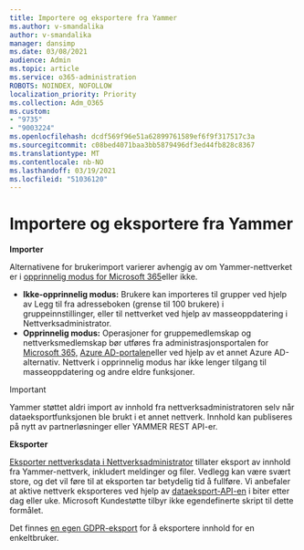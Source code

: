 ```yaml
---
title: Importere og eksportere fra Yammer
ms.author: v-smandalika
author: v-smandalika
manager: dansimp
ms.date: 03/08/2021
audience: Admin
ms.topic: article
ms.service: o365-administration
ROBOTS: NOINDEX, NOFOLLOW
localization_priority: Priority
ms.collection: Adm_O365
ms.custom:
- "9735"
- "9003224"
ms.openlocfilehash: dcdf569f96e51a62899761589ef6f9f317517c3a
ms.sourcegitcommit: c08bed4071baa3bb5879496df3ed44fb828c8367
ms.translationtype: MT
ms.contentlocale: nb-NO
ms.lasthandoff: 03/19/2021
ms.locfileid: "51036120"
---
```

# <a name="import-and-export-from-yammer"></a>Importere og eksportere fra Yammer

**Importer**

Alternativene for brukerimport varierer avhengig av om Yammer-nettverket er i [opprinnelig modus for Microsoft 365](https://docs.microsoft.com/yammer/configure-your-yammer-network/overview-native-mode)eller ikke.

- **Ikke-opprinnelig modus:** Brukere kan importeres til grupper ved hjelp av Legg til fra adresseboken (grense til 100 brukere) i gruppeinnstillinger, eller til nettverket ved hjelp av masseoppdatering i Nettverksadministrator. [](https://support.microsoft.com/office/manage-yammer-community-members-75253554-d0f3-4148-b835-e6a9a8a0c294) [](https://docs.microsoft.com/yammer/manage-yammer-users/add-block-or-remove-users)
- **Opprinnelig modus:** Operasjoner for gruppemedlemskap og nettverksmedlemskap bør utføres fra administrasjonsportalen for [Microsoft 365,](https://docs.microsoft.com/microsoft-365/admin/add-users) [Azure AD-portalen](https://docs.microsoft.com/azure/active-directory/fundamentals/add-users-azure-active-directory)eller ved hjelp av et annet Azure AD-alternativ. Nettverk i opprinnelig modus har ikke lenger tilgang til masseoppdatering og andre eldre funksjoner.

> [!IMPORTANT]
> Yammer støttet aldri import av innhold fra nettverksadministratoren selv når dataeksportfunksjonen ble brukt i et annet nettverk. Innhold kan publiseres på nytt av partnerløsninger eller YAMMER REST API-er.

**Eksporter**

[Eksporter nettverksdata i Nettverksadministrator](https://docs.microsoft.com/yammer/manage-security-and-compliance/export-yammer-enterprise-data) tillater eksport av innhold fra Yammer-nettverk, inkludert meldinger og filer. Vedlegg kan være svært store, og det vil føre til at eksporten tar betydelig tid å fullføre. Vi anbefaler at aktive nettverk eksporteres ved hjelp av [dataeksport-API-en](https://developer.yammer.com/docs/data-export-api) i biter etter dag eller uke. Microsoft Kundestøtte tilbyr ikke egendefinerte skript til dette formålet.

Det finnes [en egen GDPR-eksport](https://docs.microsoft.com/yammer/manage-security-and-compliance/gdpr-requests-in-yammer-enterprise) for å eksportere innhold for en enkeltbruker.